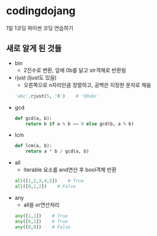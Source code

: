 # codingdojang
1일 1코딩 파이썬 코딩 연습하기

## 새로 알게 된 것들
* bin
  * 2진수로 변환, 앞에 0b를 달고 str객체로 반환됨
* rjust (ljust도 있음)
  * 오른쪽으로 n자리만큼 정렬하고, 공백은 지정한 문자로 채움
  ```python 
  'abc'.rjust(5, '0')    # '00abc'
  ```
* gcd
  ```python
  def gcd(a, b):
      return b if a % b == 0 else gcd(b, a % b)
  ```
* lcm
  ```python 
  def lcm(a, b):
      return a * b / gcd(a, b)
  ```
* all
  * iterable 요소를 and연산 후 bool객체 반환
  ```python
  all([1,2,3,4,5])    # True
  all([0,1,2])    # False
  ```
* any
  * all을 or연산처리
  ```python
  any([1,1])    # True
  any([0,1])    # True
  any([0,0])    # False
  ```
